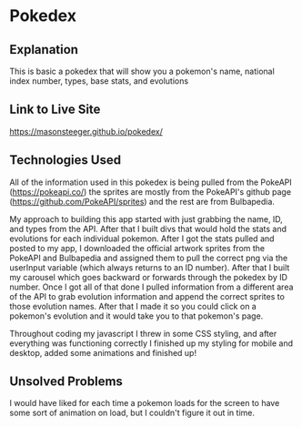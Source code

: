 # Pokedex

## Explanation
This is basic a pokedex that will show you a pokemon's name, national index number, types, base stats, and evolutions

## Link to Live Site
https://masonsteeger.github.io/pokedex/

## Technologies Used
All of the information used in this pokedex is being pulled from the PokeAPI (https://pokeapi.co/) the sprites are mostly from the PokeAPI's github page (https://github.com/PokeAPI/sprites) and the rest are from Bulbapedia.

My approach to building this app started with just grabbing the name, ID, and types from the API. After that I built divs that would hold the stats and evolutions for each individual pokemon. After I got the stats pulled and posted to my app, I downloaded the official artwork sprites from the PokeAPI and Bulbapedia and assigned them to pull the correct png via the userInput variable (which always returns to an ID number). After that I built my carousel which goes backward or forwards through the pokedex by ID number. Once I got all of that done I pulled information from a different area of the API to grab evolution information and append the correct sprites to those evolution names. After that I made it so you could click on a pokemon's evolution and it would take you to that pokemon's page.

Throughout coding my javascript I threw in some CSS styling, and after everything was functioning correctly I finished up my styling for mobile and desktop, added some animations and finished up!


## Unsolved Problems
I would have liked for each time a pokemon loads for the screen to have some sort of animation on load, but I couldn't figure it out in time.
